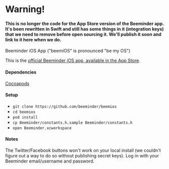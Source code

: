 # Warning! 

#### This is no longer the code for the App Store version of the Beeminder app. It's been rewritten in Swift and still has some things in it (integration keys) that we need to remove before open sourcing it. We'll publish it soon and link to it here when we do. 

Beeminder iOS App ("beemiOS" is pronounced "be my OS")

This is the [official Beeminder iOS app, available in the App Store](https://itunes.apple.com/us/app/beeminder/id551869729).

#### Dependencies

[Cocoapods](http://cocoapods.org/)

#### Setup

- `git clone https://github.com/beeminder/beemios`
- `cd beemios`
- `pod install`
- `cp Beeminder/constants.h.sample Beeminder/constants.h`
- `open Beeminder.xcworkspace`

#### Notes

The Twitter/Facebook buttons won't work on your local install (we couldn't figure out a way to do so without publishing secret keys). Log in with your Beeminder email/username and password. 
